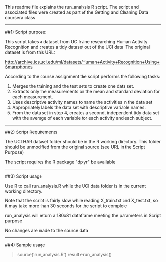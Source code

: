 This readme file explains the run_analysis R script.
The script and associated files were created as part of the Getting and Cleaning Data coursera class
***********************************************

##1) Script purpose:

This script takes a dataset from UC Irvine researching Human Activity Recognition and creates a tidy dataset out of the UCI data. The original dataset is from this URL: 

http://archive.ics.uci.edu/ml/datasets/Human+Activity+Recognition+Using+Smartphones
         
According to the course assignment the script performs the following tasks:
1. Merges the training and the test sets to create one data set.
2. Extracts only the measurements on the mean and standard deviation for each measurement. 
3. Uses descriptive activity names to name the activities in the data set
4. Appropriately labels the data set with descriptive variable names. 
5. From the data set in step 4, creates a second, independent tidy data set with the average of each variable for each activity and each subject.
***********************************************        

##2) Script Requirements

The UCI HAR dataset folder should be in the R working directory. This folder should be unmodified from the original source (see URL in the Script Purpose)

The script requires the R package "dplyr" be available
***********************************************

##3) Script usage

Use R to call run_analysis.R while the UCI data folder is in the current working directory.

Note that the script is fairly slow while reading X_train.txt and X_test.txt, so it may take more than 30 seconds for the script to complete

run_analysis will return a 180x81 dataframe meeting the parameters in Script purpose

No changes are made to the source data
***********************************************

##4) Sample usage
> source('run_analysis.R') 
> result<-run_analysis()

            